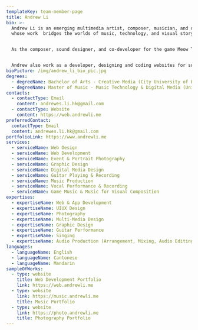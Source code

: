 ```yaml
---
templateKey: team-member-page
title: Andrew Li
bio: >-
  Andrew Li is an emerging multimedia artist, composer, musician, and developer
  whose work  bridges the worlds of music, technology, and visual storytelling. 


  As the composer, sound designer, and co-developer for the game Meow Tunes, Andrew played a pivotal role in its Honourable Mention for Technical Innovation at the Toronto Level Up Showcase 2023. His sound-designs and compositions for animations include award-winning projects such ‘Red’, which won the Digital Creativity award for the 22nd DigiCon6 Hong Kong Asia Animation Competition, and ‘Exit’, which earned an Honourable Mention at the Taiwan International Student Design Competition and the film has amassed over 80,000 views on YouTube.


  Andrew also work as a developer, designing and coding websites for some well-known companies such as ToysRus, TKElevator  and universities such as University of Toronto, Polytechnic University of Hong Kong,  as well as many others.
bioPicture: /img/andrew_li_bio_pic.jpg
degrees:
  - degreeName: Bachelor of Arts - Creative Media (City University of Hong Kong)
  - degreeName: Master of Music - Music Technology & Digital Media (University of Toronto)
contacts:
  - contactType: Email
    content: andrewes.li.hk@gmail.com
  - contactType: Website
    content: https://web.andrewli.me
preferredContact:
  contactType: Email
  content: andrewes.li.hk@gmail.com
portfolioLink: https://www.andrewli.me
services:
  - serviceName: Web Design
  - serviceName: Web Development
  - serviceName: Event & Portrait Photography
  - serviceName: Graphic Design
  - serviceName: Digital Media Design
  - serviceName: Guitar Playing & Recording
  - serviceName: Music Production
  - serviceName: Vocal Performance & Recording
  - serviceName: Game Music & Music for Visual Composition
expertises:
  - expertiseName: Web & App Development
  - expertiseName: UIUX Design
  - expertiseName: Photography
  - expertiseName: Multi-Media Design
  - expertiseName: Graphic Design
  - expertiseName: Guitar Performance
  - expertiseName: Singing
  - expertiseName: Audio Production (Arrangement, Mixing, Audio Editing)
languages:
  - languageName: English
  - languageName: Cantonese
  - languageName: Mandarin
sampleOfWorks:
  - type: website
    title: Web Development Portfolio
    link: https://web.andrewli.me
  - type: website
    link: https://music.andrewli.me
    title: Music Portfolio
  - type: website
    link: https://photo.andrewli.me
    title: Photography Portfolio
---
```

